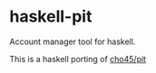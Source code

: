 haskell-pit
===========

Account manager tool for haskell.

This is a haskell porting of [cho45/pit](https://github.com/cho45/pit)
